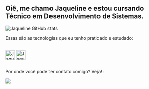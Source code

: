 ## Oiê, me chamo Jaqueline e estou cursando Técnico em Desenvolvimento de Sistemas.

![Jaqueline GitHub stats](https://github-readme-stats.vercel.app/api?username=JaquelineSouzaSantos&show_icons=true&theme=dracula)

Essas são as tecnologias que eu tenho praticado e estudado:
<div style="display: inline_block"><br>
<img align="center" alt="Jaque-JS" height="30" widht="40"
<img src="https://cdn.jsdelivr.net/gh/devicons/devicon@latest/icons/javascript/javascript-original.svg" />
<img align="center" alt="Jaque-JS" height="30" widht="40"
<link rel="stylesheet" type='text/css' href="https://cdn.jsdelivr.net/gh/devicons/devicon@latest/devicon.min.css" />
</div>


##

Por onde você pode ter contato comigo? Veja! :

<div>
<a href = "mailto:jaquelinedesozuasantos650@gmail.com"><img src="https://img.shields.io/badge/-Gmail-%23333?style=for-the-badge&logo=gmail&logoColor=white&quot; target="_blank"></a>
</div>
